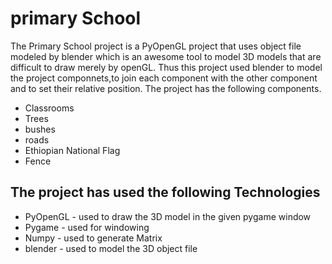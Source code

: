 # primary School 
The Primary School project is a PyOpenGL project that uses object file modeled by blender which is an awesome tool to model 3D models that are difficult to draw merely by openGL. Thus this project used blender to model the project componnets,to join each component with the other component and to set their relative position. The project has the following components.
- Classrooms
- Trees
- bushes
- roads
- Ethiopian National Flag
- Fence
## The project has used the following Technologies
- PyOpenGL - used to draw the 3D model in the given pygame window
- Pygame - used for windowing
- Numpy - used to generate Matrix
- blender - used to model the 3D object file


     

